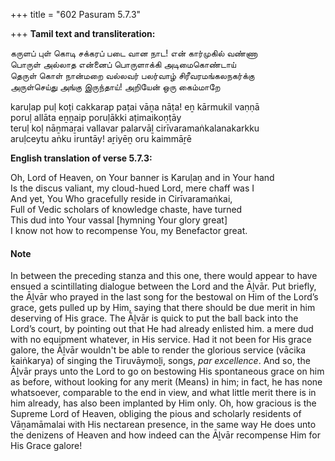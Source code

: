 +++
title = "602 Pasuram 5.7.3"

+++
**Tamil text and transliteration:**

கருளப் புள் கொடி சக்கரப் படை வான நாட! என் கார்முகில் வண்ணா  
பொருள் அல்லாத என்னைப் பொருளாக்கி அடிமைகொண்டாய்  
தெருள் கொள் நான்மறை வல்லவர் பலர்வாழ் சிரீவரமங்கலநகர்க்கு  
அருள்செய்து அங்கு இருந்தாய்! அறியேன் ஒரு கைம்மாறே

karuḷap puḷ koṭi cakkarap paṭai vāṉa nāṭa! eṉ kārmukil vaṇṇā  
poruḷ allāta eṉṉaip poruḷākki aṭimaikoṇṭāy  
teruḷ koḷ nāṉmaṟai vallavar palarvāḻ cirīvaramaṅkalanakarkku  
aruḷceytu aṅku iruntāy! aṟiyēṉ oru kaimmāṟē

**English translation of verse 5.7.3:**

Oh, Lord of Heaven, on Your banner is Karuḷaṉ and in Your hand  
Is the discus valiant, my cloud-hued Lord, mere chaff was I  
And yet, You Who gracefully reside in Cirīvaramaṅkai,  
Full of Vedic scholars of knowledge chaste, have turned  
This dud into Your vassal [hymning Your glory great]  
I know not how to recompense You, my Benefactor great.

#### Note

In between the preceding stanza and this one, there would appear to have ensued a scintillating dialogue between the Lord and the Āḻvār. Put briefly, the Āḻvār who prayed in the last song for the bestowal on Him of the Lord’s grace, gets pulled up by Him, saying that there should be due merit in him deserving of His grace. The Āḻvār is quick to put the ball back into the Lord’s court, by pointing out that He had already enlisted him. a mere dud with no equipment whatever, in His service. Had it not been for His grace galore, the Āḻvār wouldn't be able to render the glorious service (vācika kaiṅkarya) of singing the Tiruvāymoḻi, songs, *par excellence*. And so, the Āḻvār prays unto the Lord to go on bestowing His spontaneous grace on him as before, without looking for any merit (Means) in him; in fact, he has none whatsoever, comparable to the end in view, and what little merit there is in him already, has also been implanted by Him only. Oh, how gracious is the Supreme Lord of Heaven, obliging the pious and scholarly residents of Vāṉamāmalai with His nectarean presence, in the same way He does unto the denizens of Heaven and how indeed can the Āḻvār recompense Him for His Grace galore!


